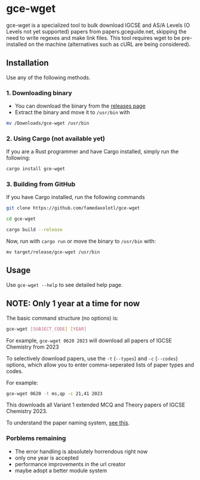 # gce-wget

gce-wget is a specialized tool to bulk download IGCSE and AS/A Levels (O Levels not yet supported) papers from papers.gceguide.net, skipping the need to write regexes and make link files. This tool requires wget to be pre-installed on the machine (alternatives such as cURL are being considered).


## Installation
Use any of the following methods.

### 1. Downloading binary
- You can download the binary from the [releases page](https://github.com/famedaxolotl/gce-wget/releases)
- Extract the binary and move it to `/usr/bin` with
```bash
mv /Downloads/gce-wget /usr/bin
```

### 2. Using Cargo (not available yet)
If you are a Rust programmer and have Cargo installed, simply run the following:
```bash
cargo install gce-wget
```

### 3. Building from GitHub
If you have Cargo installed, run the following commands

```bash 
git clone https://github.com/famedaxolotl/gce-wget

cd gce-wget

cargo build --release
```

Now, run with `cargo run` or move the binary to `/usr/bin` with:

`mv target/release/gce-wget /usr/bin`

## Usage
Use `gce-wget --help` to see detailed help page.

## NOTE: Only 1 year at a time for now

The basic command  structure (no options) is:
```bash
gce-wget [SUBJECT_CODE] [YEAR]
```
For example, `gce-wget 0620 2023` will download all papers of IGCSE Chemistry from 2023

To selectively download papers, use the `-t` (`--types`) and `-c` (`--codes`) options, which allow you to enter comma-seperated lists of paper types and codes.

For example:
```bash
gce-wget 0620 -t ms,qp -c 21,41 2023
```
This downloads all Variant 1 extended MCQ and Theory papers of IGCSE Chemistry 2023.

To understand the paper naming system, [see this](https://papers.gceguide.net/assets/images/res_guide.svg).

### Porblems remaining

- The error handling is absolutely horrendous right now
- only one year is accepted
- performance improvements in the url creator
- maybe adopt a better module system
